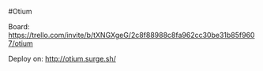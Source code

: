 #Otium

Board: https://trello.com/invite/b/tXNGXgeG/2c8f88988c8fa962cc30be31b85f9607/otium

Deploy on: http://otium.surge.sh/
